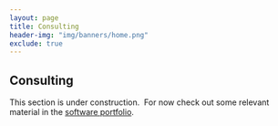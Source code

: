 ```yaml
---
layout: page
title: Consulting
header-img: "img/banners/home.png"
exclude: true
---
```


## Consulting
This section is under construction.&nbsp; For now check out some relevant material in the [software portfolio](https://richard-burd.github.io/portfolio/software/).
